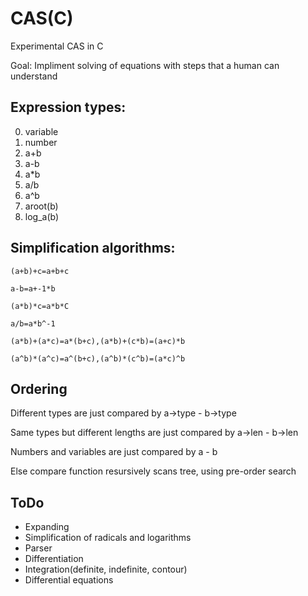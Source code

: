 # CAS(C)
Experimental CAS in C

Goal: Impliment solving of equations with steps that a human can understand

## Expression types:
0. variable
1. number
2. a+b
3. a-b
4. a*b
5. a/b
6. a^b
7. aroot(b)
8. log_a(b)

## Simplification algorithms:

`(a+b)+c=a+b+c`

`a-b=a+-1*b`

`(a*b)*c=a*b*C`

`a/b=a*b^-1`

`(a*b)+(a*c)=a*(b+c),(a*b)+(c*b)=(a+c)*b`

`(a^b)*(a^c)=a^(b+c),(a^b)*(c^b)=(a*c)^b`

## Ordering

Different types are just compared by a->type - b->type

Same types but different lengths are just compared by a->len - b->len

Numbers and variables are just compared by a - b

Else compare function resursively scans tree, using pre-order search



## ToDo
* Expanding
* Simplification of radicals and logarithms
* Parser
* Differentiation
* Integration(definite, indefinite, contour)
* Differential equations

